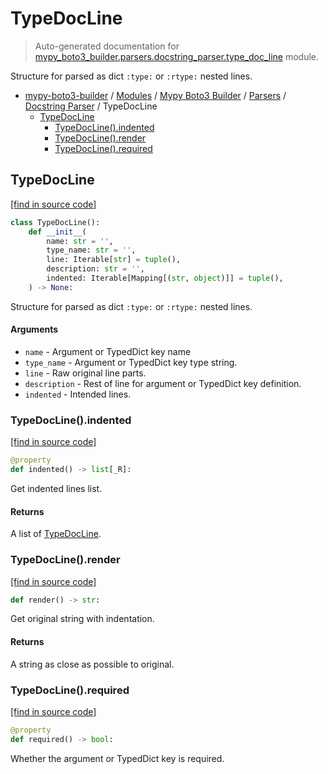 # TypeDocLine

> Auto-generated documentation for [mypy_boto3_builder.parsers.docstring_parser.type_doc_line](https://github.com/vemel/mypy_boto3_builder/blob/main/mypy_boto3_builder/parsers/docstring_parser/type_doc_line.py) module.

Structure for parsed as dict `:type:` or `:rtype:` nested lines.

- [mypy-boto3-builder](../../../README.md#mypy_boto3_builder) / [Modules](../../../MODULES.md#mypy-boto3-builder-modules) / [Mypy Boto3 Builder](../../index.md#mypy-boto3-builder) / [Parsers](../index.md#parsers) / [Docstring Parser](index.md#docstring-parser) / TypeDocLine
    - [TypeDocLine](#typedocline)
        - [TypeDocLine().indented](#typedoclineindented)
        - [TypeDocLine().render](#typedoclinerender)
        - [TypeDocLine().required](#typedoclinerequired)

## TypeDocLine

[[find in source code]](https://github.com/vemel/mypy_boto3_builder/blob/main/mypy_boto3_builder/parsers/docstring_parser/type_doc_line.py#L10)

```python
class TypeDocLine():
    def __init__(
        name: str = '',
        type_name: str = '',
        line: Iterable[str] = tuple(),
        description: str = '',
        indented: Iterable[Mapping[(str, object)]] = tuple(),
    ) -> None:
```

Structure for parsed as dict `:type:` or `:rtype:` nested lines.

#### Arguments

- `name` - Argument or TypedDict key name
- `type_name` - Argument or TypedDict key type string.
- `line` - Raw original line parts.
- `description` - Rest of line for argument or TypedDict key definition.
- `indented` - Intended lines.

### TypeDocLine().indented

[[find in source code]](https://github.com/vemel/mypy_boto3_builder/blob/main/mypy_boto3_builder/parsers/docstring_parser/type_doc_line.py#L36)

```python
@property
def indented() -> list[_R]:
```

Get indented lines list.

#### Returns

A list of [TypeDocLine](#typedocline).

### TypeDocLine().render

[[find in source code]](https://github.com/vemel/mypy_boto3_builder/blob/main/mypy_boto3_builder/parsers/docstring_parser/type_doc_line.py#L56)

```python
def render() -> str:
```

Get original string with indentation.

#### Returns

A string as close as possible to original.

### TypeDocLine().required

[[find in source code]](https://github.com/vemel/mypy_boto3_builder/blob/main/mypy_boto3_builder/parsers/docstring_parser/type_doc_line.py#L49)

```python
@property
def required() -> bool:
```

Whether the argument or TypedDict key is required.
